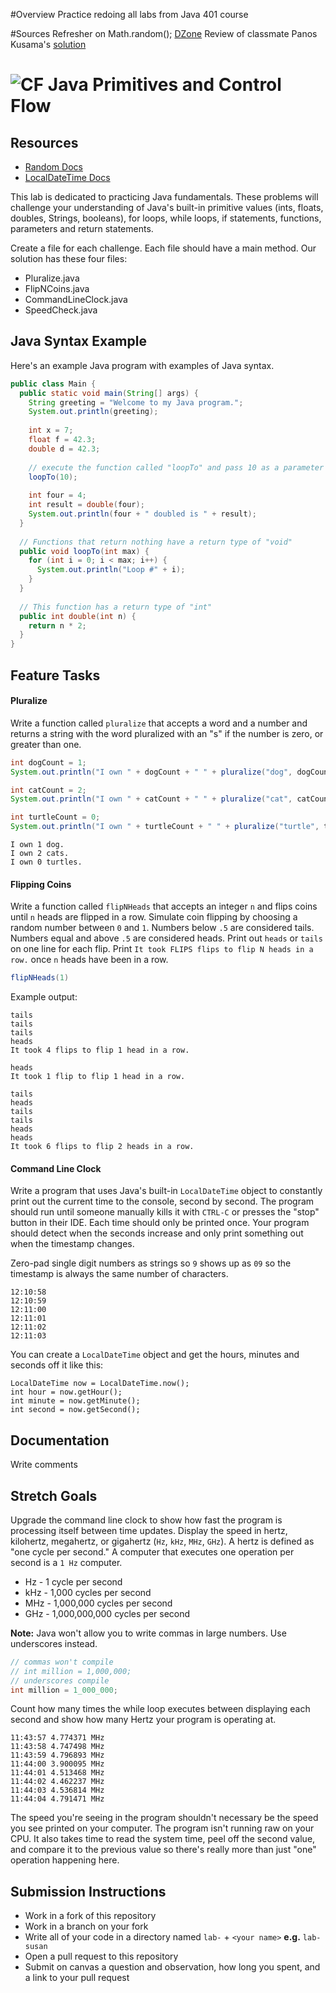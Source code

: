#Overview
Practice redoing all labs from Java 401 course

#Sources
Refresher on Math.random(); [DZone](https://dzone.com/articles/random-number-generation-in-java)
Review of classmate Panos Kusama's [solution](https://github.com/codefellows-seattle-java-401d1/01-primitives-and-control-flow/pull/7/files)
# ![CF](http://i.imgur.com/7v5ASc8.png) Java Primitives and Control Flow

## Resources
* [Random Docs](https://docs.oracle.com/javase/8/docs/api/java/util/Random.html)
* [LocalDateTime Docs](https://docs.oracle.com/javase/8/docs/api/java/time/LocalDateTime.html)

This lab is dedicated to practicing Java fundamentals. These problems will
challenge your understanding of Java's built-in primitive values (ints, floats,
doubles, Strings, booleans), for loops, while loops, if statements, functions,
parameters and return statements.

Create a file for each challenge. Each file should have a main method. Our
solution has these four files:

* Pluralize.java
* FlipNCoins.java
* CommandLineClock.java
* SpeedCheck.java

## Java Syntax Example
Here's an example Java program with examples of Java syntax.

```java
public class Main {
  public static void main(String[] args) {
    String greeting = "Welcome to my Java program.";
    System.out.println(greeting);
    
    int x = 7;
    float f = 42.3;
    double d = 42.3;
    
    // execute the function called "loopTo" and pass 10 as a parameter
    loopTo(10);
    
    int four = 4;
    int result = double(four);
    System.out.println(four + " doubled is " + result);
  }
  
  // Functions that return nothing have a return type of "void"
  public void loopTo(int max) {
    for (int i = 0; i < max; i++) {
      System.out.println("Loop #" + i);
    }
  }
  
  // This function has a return type of "int"
  public int double(int n) {
    return n * 2;
  }
}
```

## Feature Tasks
#### Pluralize
Write a function called `pluralize` that accepts a word and a number and returns
a string with the word pluralized with an "s" if the number is zero, or greater
than one.

```java
int dogCount = 1;
System.out.println("I own " + dogCount + " " + pluralize("dog", dogCount) + ".");

int catCount = 2;
System.out.println("I own " + catCount + " " + pluralize("cat", catCount) + ".");

int turtleCount = 0;
System.out.println("I own " + turtleCount + " " + pluralize("turtle", turtleCount) + ".");
```

```
I own 1 dog.
I own 2 cats.
I own 0 turtles.
```

#### Flipping Coins
Write a function called `flipNHeads` that accepts an integer `n` and flips
coins until `n` heads are flipped in a row. Simulate coin flipping by choosing
a random number between `0` and `1`. Numbers below `.5` are considered tails.
Numbers equal and above `.5` are considered heads. Print out `heads` or `tails`
on one line for each flip. Print `It took FLIPS flips to flip N heads in a row.`
once `n` heads have been in a row.

```java
flipNHeads(1)
```

Example output:

```
tails
tails
tails
heads
It took 4 flips to flip 1 head in a row.
```

```
heads
It took 1 flip to flip 1 head in a row.
```

```
tails
heads
tails
tails
heads
heads
It took 6 flips to flip 2 heads in a row.
```

#### Command Line Clock
Write a program that uses Java's built-in `LocalDateTime` object to constantly
print out the current time to the console, second by second. The program should
run until someone manually kills it with `CTRL-C` or presses the "stop" button
in their IDE. Each time should only be printed once. Your program should detect
when the seconds increase and only print something out when the timestamp
changes.

Zero-pad single digit numbers as strings so `9` shows up as `09` so the
timestamp is always the same number of characters.

```
12:10:58
12:10:59
12:11:00
12:11:01
12:11:02
12:11:03
```

You can create a `LocalDateTime` object and get the hours, minutes and seconds
off it like this:

```
LocalDateTime now = LocalDateTime.now();
int hour = now.getHour();
int minute = now.getMinute();
int second = now.getSecond();
```

## Documentation
Write comments

## Stretch Goals
Upgrade the command line clock to show how fast the program is processing
itself between time updates. Display the speed in hertz, kilohertz, megahertz,
or gigahertz (`Hz`, `kHz`, `MHz`, `GHz`). A hertz is defined as "one cycle per
second." A computer that executes one operation per second is a `1 Hz` computer.

* Hz - 1 cycle per second
* kHz - 1,000 cycles per second
* MHz - 1,000,000 cycles per second
* GHz - 1,000,000,000 cycles per second

**Note:** Java won't allow you to write commas in large numbers. Use underscores
instead.

```java
// commas won't compile
// int million = 1,000,000;
// underscores compile
int million = 1_000_000;
```

Count how many times the while loop executes between displaying each second and
show how many Hertz your program is operating at.

```
11:43:57 4.774371 MHz
11:43:58 4.747498 MHz
11:43:59 4.796893 MHz
11:44:00 3.900095 MHz
11:44:01 4.513468 MHz
11:44:02 4.462237 MHz
11:44:03 4.536814 MHz
11:44:04 4.791471 MHz
```

The speed you're seeing in the program shouldn't necessary be the speed you
see printed on your computer. The program isn't running raw on your CPU.
It also takes time to read the system time, peel off the second value, and
compare it to the previous value so there's really more than just "one"
operation happening here.

## Submission Instructions
* Work in a fork of this repository
* Work in a branch on your fork
* Write all of your code in a directory named `lab-` + `<your name>` **e.g.** `lab-susan`
* Open a pull request to this repository
* Submit on canvas a question and observation, how long you spent, and a link to
  your pull request